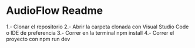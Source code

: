 # AudioFlow Readme
1.- Clonar el repositorio
2.- Abrir la carpeta clonada con Visual Studio Code o IDE de preferencia
3.- Correr en la terminal npm install
4.- Correr el proyecto con npm run dev